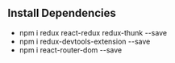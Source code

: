 ## Install Dependencies
-   npm i redux react-redux redux-thunk --save
-   npm i redux-devtools-extension --save
-   npm i react-router-dom --save